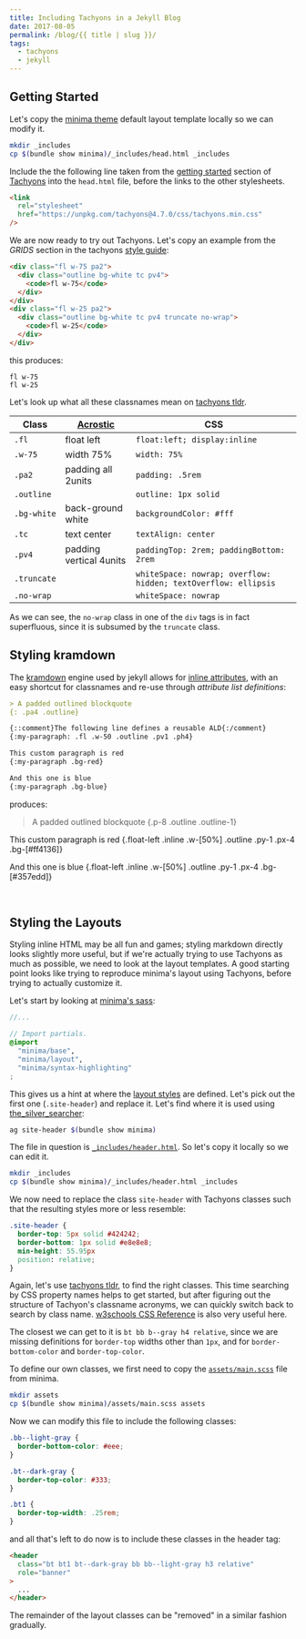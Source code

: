```yaml
---
title: Including Tachyons in a Jekyll Blog
date: 2017-08-05
permalink: /blog/{{ title | slug }}/
tags:
  - tachyons
  - jekyll
---
```


[//]: # "markdown-it-attrs does not have comments, so we use this workaround instead"
[//]: # "see https://stackoverflow.com/questions/4823468/comments-in-markdown#comment33676653_20885980"

## Getting Started

Let's copy the [minima theme](https://github.com/jekyll/minima)
default layout template locally so we can modify it.

```sh
mkdir _includes
cp $(bundle show minima)/_includes/head.html _includes
```

Include the the following line taken from the
[getting started](http://tachyons.io/#getting-started) section of
[Tachyons](https://github.com/tachyons-css/tachyons/) into the
`head.html` file, before the links to the other stylesheets.

```html
<link
  rel="stylesheet"
  href="https://unpkg.com/tachyons@4.7.0/css/tachyons.min.css"
/>
```

We are now ready to try out Tachyons. Let's copy an example from the
_GRIDS_ section in the tachyons [style guide](http://tachyons.io/#style):

```html
<div class="fl w-75 pa2">
  <div class="outline bg-white tc pv4">
    <code>fl w-75</code>
  </div>
</div>
<div class="fl w-25 pa2">
  <div class="outline bg-white tc pv4 truncate no-wrap">
    <code>fl w-25</code>
  </div>
</div>
```

this produces:

<div class="float-left w-[75%] p-2">
  <div class="outline bg-white text-center py-4">
    <code>fl w-75</code>
  </div>
</div>
<div class="float-left w-[25%] p-2">
  <div class="outline bg-white text-center py-4 truncate">
    <code>fl w-25</code>
  </div>
</div>

Let's look up what all these classnames mean on
[tachyons tldr](https://tachyons-tldr.now.sh/#/classes).

| Class       | [Acrostic](https://en.wikipedia.org/wiki/Acrostic) | CSS                                                            |
| ----------- | -------------------------------------------------- | -------------------------------------------------------------- |
| `.fl`       | float left                                         | `float:left; display:inline`                                   |
| `.w-75`     | width 75%                                          | `width: 75%`                                                   |
| `.pa2`      | padding all 2units                                 | `padding: .5rem`                                               |
| `.outline`  |                                                    | `outline: 1px solid`                                           |
| `.bg-white` | back-ground white                                  | `backgroundColor: #fff`                                        |
| `.tc`       | text center                                        | `textAlign: center`                                            |
| `.pv4`      | padding vertical 4units                            | `paddingTop: 2rem; paddingBottom: 2rem`                        |
| `.truncate` |                                                    | `whiteSpace: nowrap; overflow: hidden; textOverflow: ellipsis` |
| `.no-wrap`  |                                                    | `whiteSpace: nowrap`                                           |

As we can see, the `no-wrap` class in one of the `div` tags is in fact
superfluous, since it is subsumed by the `truncate` class.

## Styling kramdown

The [kramdown](https://kramdown.gettalong.org/) engine used by jekyll allows for [inline attributes](https://kramdown.gettalong.org/quickref.html#block-attributes), with an easy shortcut for classnames and re-use through _attribute list definitions_:

```md
> A padded outlined blockquote
{: .pa4 .outline}

{::comment}The following line defines a reusable ALD{:/comment}
{:my-paragraph: .fl .w-50 .outline .pv1 .ph4}

This custom paragraph is red
{:my-paragraph .bg-red}

And this one is blue
{:my-paragraph .bg-blue}
```

produces:

[//]: # "we are using tailwindcss, so we emulate tachyons classes here"

> A padded outlined blockquote {.p-8 .outline .outline-1}

[//]: # "unfortunately, markdown-it does not support attribute list definitions so we just repeat ourselves here instead..."

This custom paragraph is red
{.float-left .inline .w-[50%] .outline .py-1 .px-4 .bg-[#ff4136]}

And this one is blue
{.float-left .inline .w-[50%] .outline .py-1 .px-4 .bg-[#357edd]}

&nbsp;

## Styling the Layouts

Styling inline HTML may be all fun and games; styling markdown directly
looks slightly more useful, but if we're actually trying to use Tachyons
as much as possible, we need to look at the layout templates. A good
starting point looks like trying to reproduce minima's layout using
Tachyons, before trying to actually customize it.

Let's start by looking at
[minima's sass](https://github.com/jekyll/minima/blob/master/_sass/minima.scss):

```scss
//...

// Import partials.
@import
  "minima/base",
  "minima/layout",
  "minima/syntax-highlighting"
;
```

This gives us a hint at where the
[layout styles](https://github.com/jekyll/minima/blob/master/_sass/minima/_layout.scss) are defined. Let's pick out the first one (`.site-header`) and replace it.
Let's find where it is used using [the_silver_searcher](https://github.com/ggreer/the_silver_searcher):

```sh
ag site-header $(bundle show minima)
```

The file in question is
[`_includes/header.html`](https://github.com/jekyll/minima/blob/master/_includes/header.html).
So let's copy it locally so we can edit it.

```sh
mkdir _includes
cp $(bundle show minima)/_includes/header.html _includes
```

We now need to replace the class `site-header` with Tachyons classes
such that the resulting styles more or less resemble:

```css
.site-header {
  border-top: 5px solid #424242;
  border-bottom: 1px solid #e8e8e8;
  min-height: 55.95px
  position: relative;
}
```

Again, let's use [tachyons tldr](https://tachyons-tldr.now.sh/#/classes), to find the right classes.
This time searching by CSS property names helps to get started, but after figuring out the structure of Tachyon's classname acronyms, we can quickly switch back to search by class name.
[w3schools CSS Reference](https://www.w3schools.com/cssref/) is also very useful here.

The closest we can get to it is `bt bb b--gray h4 relative`, since we are missing definitions for `border-top` widths other than `1px`, and for `border-bottom-color` and `border-top-color`.

To define our own classes, we first need to copy the [`assets/main.scss`](https://github.com/jekyll/minima/blob/master/assets/main.scss)
file from minima.

```sh
mkdir assets
cp $(bundle show minima)/assets/main.scss assets
```

Now we can modify this file to include the following classes:

```css
.bb--light-gray {
  border-bottom-color: #eee;
}

.bt--dark-gray {
  border-top-color: #333;
}

.bt1 {
  border-top-width: .25rem;
}
```

and all that's left to do now is to include these classes in the header tag:

```html
<header
  class="bt bt1 bt--dark-gray bb bb--light-gray h3 relative"
  role="banner"
>
  ...
</header>
```

The remainder of the layout classes can be "removed" in a similar
fashion gradually.
